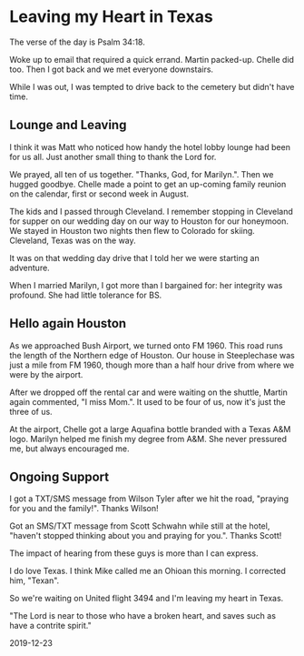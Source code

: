 # Leaving my Heart in Texas

The verse of the day is Psalm 34:18.

Woke up to email that required a quick errand.
Martin packed-up. Chelle did too. Then I got back and we
met everyone downstairs.

While I was out,
I was tempted to drive back to the cemetery but didn't have time.

## Lounge and Leaving

I think it was Matt who noticed how handy the hotel lobby lounge
had been for us all. Just another small thing to thank the Lord for.

We prayed, all ten of us together. "Thanks, God, for Marilyn.".
Then we hugged goodbye. Chelle made a point to get an up-coming
family reunion on the calendar, first or second week in August.

The kids and I passed through Cleveland.
I remember stopping in Cleveland for supper on our wedding day
on our way to Houston for our honeymoon. We stayed in Houston two nights
then flew to Colorado for skiing. Cleveland, Texas was on the way.

It was on that wedding day drive that I told her
we were starting an adventure.

When I married Marilyn, I got more than I bargained for:
her integrity was profound. She had little tolerance for BS.

## Hello again Houston

As we approached Bush Airport, we turned onto FM 1960.
This road runs the length of the Northern edge of Houston.
Our house in Steeplechase was just a mile from FM 1960,
though more than a half hour drive from where we were by the airport.

After we dropped off the rental car and were waiting on the shuttle,
Martin again commented, "I miss Mom.". It used to be four of us,
now it's just the three of us.

At the airport, Chelle got a large Aquafina bottle branded with
a Texas A&M logo. Marilyn helped me finish my degree from A&M.
She never pressured me, but always encouraged me.

## Ongoing Support

I got a TXT/SMS message from Wilson Tyler after we hit the road,
"praying for you and the family!".
Thanks Wilson!

Got an SMS/TXT message from Scott Schwahn while still at the hotel,
"haven't stopped thinking about you and praying for you.".
Thanks Scott!

The impact of hearing from these guys is more than I can express.

I do love Texas.
I think Mike called me an Ohioan this morning.
I corrected him, "Texan".

So we're waiting on United flight 3494
and I'm leaving my heart in Texas.

"The Lord is near to those who have a broken heart,
and saves such as have a contrite spirit."

2019-12-23


